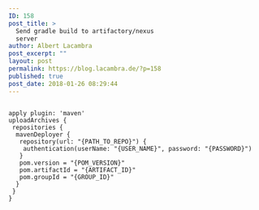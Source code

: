 ```yaml
---
ID: 158
post_title: >
  Send gradle build to artifactory/nexus
  server
author: Albert Lacambra
post_excerpt: ""
layout: post
permalink: https://blog.lacambra.de/?p=158
published: true
post_date: 2018-01-26 08:29:44
---
```

<code>
apply plugin: 'maven'
uploadArchives {
&emsp;repositories {
&emsp;&emsp;mavenDeployer {
&emsp;&emsp;&emsp;repository(url: "{PATH_TO_REPO}") {
&emsp;&emsp;&emsp;&emsp;authentication(userName: "{USER_NAME}", password: "{PASSWORD}")
&emsp;&emsp;&emsp;}
&emsp;&emsp;&emsp;pom.version = "{POM_VERSION}"
&emsp;&emsp;&emsp;pom.artifactId = "{ARTIFACT_ID}"
&emsp;&emsp;&emsp;pom.groupId = "{GROUP_ID}"
&emsp;&emsp;}
&emsp;}
}
</code>